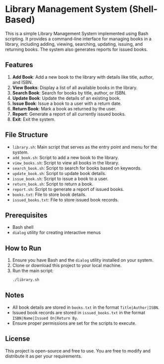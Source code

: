 # Library Management System (Shell-Based)

This is a simple Library Management System implemented using Bash scripting. It provides a command-line interface for managing books in a library, including adding, viewing, searching, updating, issuing, and returning books. The system also generates reports for issued books.

## Features

1. **Add Book**: Add a new book to the library with details like title, author, and ISBN.
2. **View Books**: Display a list of all available books in the library.
3. **Search Book**: Search for books by title, author, or ISBN.
4. **Update Book**: Update the details of an existing book.
5. **Issue Book**: Issue a book to a user with a return date.
6. **Return Book**: Mark a book as returned by the user.
7. **Report**: Generate a report of all currently issued books.
8. **Exit**: Exit the system.

## File Structure

- `library.sh`: Main script that serves as the entry point and menu for the system.
- `add_book.sh`: Script to add a new book to the library.
- `view_books.sh`: Script to view all books in the library.
- `search_book.sh`: Script to search for books based on keywords.
- `update_book.sh`: Script to update book details.
- `issue_book.sh`: Script to issue a book to a user.
- `return_book.sh`: Script to return a book.
- `report.sh`: Script to generate a report of issued books.
- `books.txt`: File to store book details.
- `issued_books.txt`: File to store issued book records.

## Prerequisites

- Bash shell
- `dialog` utility for creating interactive menus

## How to Run

1. Ensure you have Bash and the `dialog` utility installed on your system.
2. Clone or download this project to your local machine.
3. Run the main script:
   ```bash
   ./library.sh
   ```

## Notes

- All book details are stored in `books.txt` in the format `Title|Author|ISBN`.
- Issued book records are stored in `issued_books.txt` in the format `ISBN|Name|Issued On|Return By`.
- Ensure proper permissions are set for the scripts to execute.

## License

This project is open-source and free to use. You are free to modify and distribute it as per your requirements.